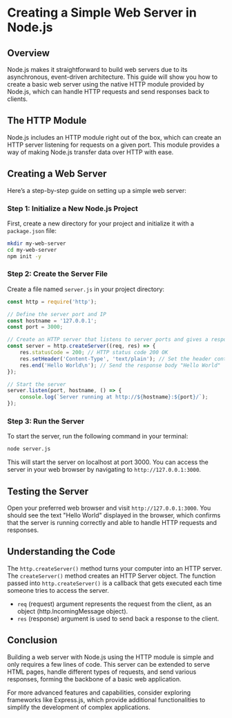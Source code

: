 # Creating a Simple Web Server in Node.js

## Overview
Node.js makes it straightforward to build web servers due to its asynchronous, event-driven architecture. This guide will show you how to create a basic web server using the native HTTP module provided by Node.js, which can handle HTTP requests and send responses back to clients.

## The HTTP Module
Node.js includes an HTTP module right out of the box, which can create an HTTP server listening for requests on a given port. This module provides a way of making Node.js transfer data over HTTP with ease.

## Creating a Web Server
Here’s a step-by-step guide on setting up a simple web server:

### Step 1: Initialize a New Node.js Project
First, create a new directory for your project and initialize it with a `package.json` file:
```bash
mkdir my-web-server
cd my-web-server
npm init -y
```

### Step 2: Create the Server File
Create a file named `server.js` in your project directory:
```javascript
const http = require('http');

// Define the server port and IP
const hostname = '127.0.0.1';
const port = 3000;

// Create an HTTP server that listens to server ports and gives a response back to the client
const server = http.createServer((req, res) => {
    res.statusCode = 200; // HTTP status code 200 OK
    res.setHeader('Content-Type', 'text/plain'); // Set the header content-type
    res.end('Hello World\n'); // Send the response body "Hello World"
});

// Start the server
server.listen(port, hostname, () => {
    console.log(`Server running at http://${hostname}:${port}/`);
});
```

### Step 3: Run the Server
To start the server, run the following command in your terminal:
```bash
node server.js
```
This will start the server on localhost at port 3000. You can access the server in your web browser by navigating to `http://127.0.0.1:3000`.

## Testing the Server
Open your preferred web browser and visit `http://127.0.0.1:3000`. You should see the text "Hello World" displayed in the browser, which confirms that the server is running correctly and able to handle HTTP requests and responses.

## Understanding the Code
The `http.createServer()` method turns your computer into an HTTP server. The `createServer()` method creates an HTTP Server object. The function passed into `http.createServer()` is a callback that gets executed each time someone tries to access the server.

- `req` (request) argument represents the request from the client, as an object (http.IncomingMessage object).
- `res` (response) argument is used to send back a response to the client.

## Conclusion
Building a web server with Node.js using the HTTP module is simple and only requires a few lines of code. This server can be extended to serve HTML pages, handle different types of requests, and send various responses, forming the backbone of a basic web application.

For more advanced features and capabilities, consider exploring frameworks like Express.js, which provide additional functionalities to simplify the development of complex applications.